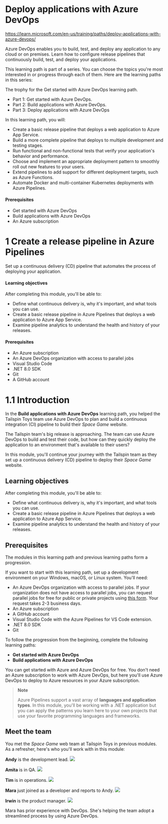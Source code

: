 
# Deploy applications with Azure DevOps
https://learn.microsoft.com/en-us/training/paths/deploy-applications-with-azure-devops/

Azure DevOps enables you to build, test, and deploy any application to any cloud or on premises. Learn how to configure release pipelines that continuously build, test, and deploy your applications.

This learning path is part of a series. You can choose the topics you're most interested in or progress through each of them. Here are the learning paths in this series:

The trophy for the Get started with Azure DevOps learning path.

- Part 1: Get started with Azure DevOps. 
- Part 2: Build applications with Azure DevOps. 
- Part 3: Deploy applications with Azure DevOps

In this learning path, you will:
- Create a basic release pipeline that deploys a web application to Azure App Service.
- Build a more complete pipeline that deploys to multiple development and testing stages.
- Run functional and non-functional tests that verify your application's behavior and performance.
- Choose and implement an appropriate deployment pattern to smoothly roll out new features to your users.
- Extend pipelines to add support for different deployment targets, such as Azure Functions.
- Automate Docker and multi-container Kubernetes deployments with Azure Pipelines.

#### Prerequisites
- Get started with Azure DevOps
- Build applications with Azure DevOps
- An Azure subscription


# 1 Create a release pipeline in Azure Pipelines

Set up a continuous delivery (CD) pipeline that automates the process of deploying your application.

#### Learning objectives
After completing this module, you'll be able to:
- Define what continuous delivery is, why it's important, and what tools you can use.
- Create a basic release pipeline in Azure Pipelines that deploys a web application to Azure App Service.
- Examine pipeline analytics to understand the health and history of your releases.
#### Prerequisites
- An Azure subscription
- An Azure DevOps organization with access to parallel jobs
- Visual Studio Code
- .NET 8.0 SDK
- Git
- A GitHub account

# 1.1 **Introduction**

In the **Build applications with Azure DevOps** learning path, you helped the Tailspin Toys team use Azure DevOps to plan and build a continuous integration (CI) pipeline to build their *Space Game* website.

The Tailspin team's big release is approaching. The team can use Azure DevOps to build and test their code, but how can they quickly deploy the application to an environment that's available to their users?

In this module, you'll continue your journey with the Tailspin team as they set up a continuous delivery (CD) pipeline to deploy their *Space Game* website.

## **Learning objectives**

After completing this module, you'll be able to:

* Define what continuous delivery is, why it's important, and what tools you can use.
* Create a basic release pipeline in Azure Pipelines that deploys a web application to Azure App Service.
* Examine pipeline analytics to understand the health and history of your releases.

## **Prerequisites**

The modules in this learning path and previous learning paths form a progression.

If you want to start with this learning path, set up a development environment on your Windows, macOS, or Linux system. You'll need:

* An Azure DevOps organization with access to parallel jobs. If your organization does not have access to parallel jobs, you can request parallel jobs for free for public or private projects using [this form](https://aka.ms/azpipelines-parallelism-request). Your request takes 2-3 business days.
* An Azure subscription
* A GitHub account
* Visual Studio Code with the Azure Pipelines for VS Code extension.
* .NET 8.0 SDK
* Git

To follow the progression from the beginning, complete the following learning paths:

* **Get started with Azure DevOps**
* **Build applications with Azure DevOps**

You can get started with Azure and Azure DevOps for free. You don't need an Azure subscription to work with Azure DevOps, but here you'll use Azure DevOps to deploy to Azure resources in your Azure subscription.

> **Note**
> 
> Azure Pipelines support a vast array of **languages and application types**. In this module, you'll be working with a .NET application but you can apply the patterns you learn here to your own projects that use your favorite programming languages and frameworks.

## **Meet the team**

You met the *Space Game* web team at Tailspin Toys in previous modules. As a refresher, here's who you'll work with in this module:

**Andy** is the development lead.
![](https://learn.microsoft.com/en-us/training/azure-devops/shared/media/andy.png)

**Amita** is in QA.
![](https://learn.microsoft.com/en-us/training/azure-devops/shared/media/amita.png)

**Tim** is in operations.
![](https://learn.microsoft.com/en-us/training/azure-devops/shared/media/tim.png)

**Mara** just joined as a developer and reports to Andy.
![](https://learn.microsoft.com/en-us/training/azure-devops/shared/media/mara.png)

**Irwin** is the product manager.
![](https://learn.microsoft.com/en-us/training/azure-devops/shared/media/irwin.png)

Mara has prior experience with DevOps. She's helping the team adopt a streamlined process by using Azure DevOps.
